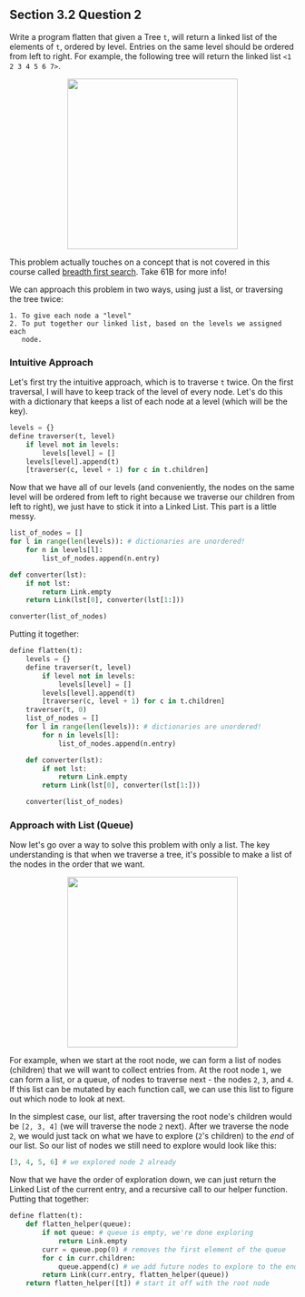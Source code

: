 ## Section 3.2 Question 2
Write a program flatten that given a Tree `t`, will return a linked list of the
elements of `t`, ordered by level. Entries on the same level should be ordered
from left to right. For example, the following tree will return the linked list
`<1 2 3 4 5 6 7>`.

<div align="center">
    <img src="d13_flatten.png" width="300">
</div>

This problem actually touches on a concept that is not covered in this course
called [breadth first search](https://en.wikipedia.org/wiki/Breadth-first_search).
Take 61B for more info!

We can approach this problem in two ways, using just a list, or traversing the
tree twice:

    1. To give each node a "level"
    2. To put together our linked list, based on the levels we assigned each
       node.

### Intuitive Approach
Let's first try the intuitive approach, which is to traverse `t` twice. On
the first traversal, I will have to keep track of the level of every node.
Let's do this with a dictionary that keeps a list of each node at a level (which
will be the key).

```python
levels = {}
define traverser(t, level)
    if level not in levels:
        levels[level] = []
    levels[level].append(t)
    [traverser(c, level + 1) for c in t.children]
```

Now that we have all of our levels (and conveniently, the nodes on the same 
level will be ordered from left to right because we traverse our children from
left to right), we just have to stick it into a Linked List. This part is
a little messy.

```python
list_of_nodes = []
for l in range(len(levels)): # dictionaries are unordered!
    for n in levels[l]:
        list_of_nodes.append(n.entry)

def converter(lst):
    if not lst:
        return Link.empty
    return Link(lst[0], converter(lst[1:]))

converter(list_of_nodes)
```

Putting it together:

```python
define flatten(t):
    levels = {}
    define traverser(t, level)
        if level not in levels:
            levels[level] = []
        levels[level].append(t)
        [traverser(c, level + 1) for c in t.children]
    traverser(t, 0)
    list_of_nodes = []
    for l in range(len(levels)): # dictionaries are unordered!
        for n in levels[l]:
            list_of_nodes.append(n.entry)

    def converter(lst):
        if not lst:
            return Link.empty
        return Link(lst[0], converter(lst[1:]))

    converter(list_of_nodes)
```

### Approach with List (Queue)
Now let's go over a way to solve this problem with only a list. The key
understanding is that when we traverse a tree, it's possible to make a list
of the nodes in the order that we want.

<div align="center">
    <img src="d13_flatten.png" width="300">
</div>

For example, when we start at the root node, we can form a list of nodes
(children) that we will want to collect entries from. At the root node `1`, we
can form a list, or a queue, of nodes to traverse next - the nodes `2`, `3`, and
`4`. If this list can be mutated by each function call, we can use this list to
figure out which node to look at next. 

In the simplest case, our list, after traversing the root node's children would
be `[2, 3, 4]` (we will traverse the node `2` next). After we traverse the node
`2`, we would just tack on what we have to explore (`2`'s children) to the *end*
of our list. So our list of nodes we still need to explore would look like this:

```python
[3, 4, 5, 6] # we explored node 2 already
```

Now that we have the order of exploration down, we can just return the Linked
List of the current entry, and a recursive call to our helper function. Putting
that together:

```python
define flatten(t):
    def flatten_helper(queue):
        if not queue: # queue is empty, we're done exploring
            return Link.empty
        curr = queue.pop(0) # removes the first element of the queue
        for c in curr.children:
            queue.append(c) # we add future nodes to explore to the end
        return Link(curr.entry, flatten_helper(queue))
    return flatten_helper([t]) # start it off with the root node
```
